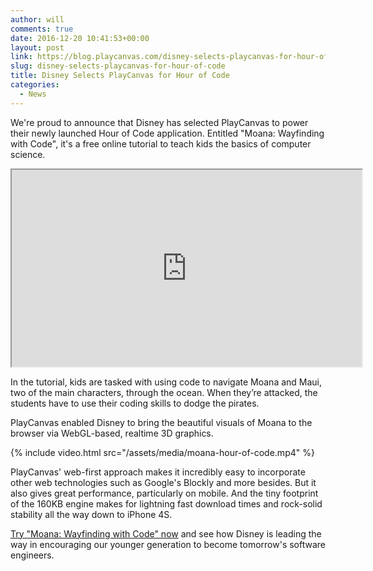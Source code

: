 ```yaml
---
author: will
comments: true
date: 2016-12-20 10:41:53+00:00
layout: post
link: https://blog.playcanvas.com/disney-selects-playcanvas-for-hour-of-code/
slug: disney-selects-playcanvas-for-hour-of-code
title: Disney Selects PlayCanvas for Hour of Code
categories:
  - News
---
```


We're proud to announce that Disney has selected PlayCanvas to power their newly launched Hour of Code application. Entitled "Moana: Wayfinding with Code", it's a free online tutorial to teach kids the basics of computer science.

<div className="iframe-container">
    <iframe loading="lazy" width="560" height="315" src="https://www.youtube.com/embed/AoMdehOFP5k" title="YouTube video player" allow="accelerometer; autoplay; clipboard-write; encrypted-media; gyroscope; picture-in-picture" allowfullscreen></iframe>
</div>

In the tutorial, kids are tasked with using code to navigate Moana and Maui, two of the main characters, through the ocean. When they’re attacked, the students have to use their coding skills to dodge the pirates.

PlayCanvas enabled Disney to bring the beautiful visuals of Moana to the browser via WebGL-based, realtime 3D graphics.

{% include video.html src="/assets/media/moana-hour-of-code.mp4" %}

PlayCanvas' web-first approach makes it incredibly easy to incorporate other web technologies such as Google's Blockly and more besides. But it also gives great performance, particularly on mobile. And the tiny footprint of the 160KB engine makes for lightning fast download times and rock-solid stability all the way down to iPhone 4S.

[Try "Moana: Wayfinding with Code" now](https://hourofcode.com/moana) and see how Disney is leading the way in encouraging our younger generation to become tomorrow's software engineers.
